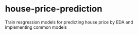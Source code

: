 # house-price-prediction
Train resgression models for predicting house price by EDA and implementing common models
